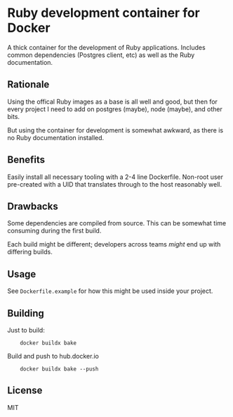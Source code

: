 # Ruby development container for Docker

A thick container for the development of Ruby applications. Includes common
dependencies (Postgres client, etc) as well as the Ruby documentation.

## Rationale

Using the offical Ruby images as a base is all well and good, but then for
every project I need to add on postgres (maybe), node (maybe), and other bits.

But using the container for development is somewhat awkward, as there is no
Ruby documentation installed. 

## Benefits

Easily install all necessary tooling with a 2-4 line Dockerfile. Non-root user
pre-created with a UID that translates through to the host reasonably well.

## Drawbacks

Some dependencies are compiled from source. This can be somewhat time consuming
during the first build.

Each build might be different; developers across teams _might_ end up with
differing builds.

## Usage

See `Dockerfile.example` for how this might be used inside your project.

## Building

Just to build:

		docker buildx bake

Build and push to hub.docker.io

		docker buildx bake --push

## License

MIT
